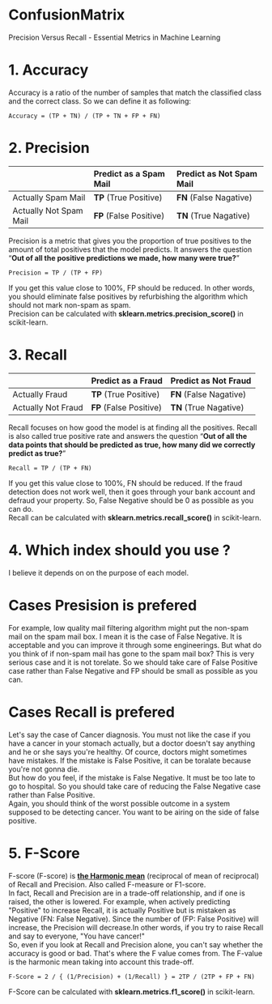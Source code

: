 # ConfusionMatrix
Precision Versus Recall - Essential Metrics in Machine Learning

# 1. Accuracy
Accuracy is a ratio of the number of samples that match the classified class and the correct class. So we can define it as following:
```
Accuracy = (TP + TN) / (TP + TN + FP + FN)
```

# 2. Precision

| |	Predict as a Spam Mail |	Predict as Not Spam Mail |
| :--- | :--- | :--- |
| Actually Spam Mail | **TP** (True Positive) | **FN** (False Nagative) |
| Actually Not Spam Mail | **FP** (False Positive) | **TN** (True Nagative) |

Precision is a metric that gives you the proportion of true positives to the amount of total positives that the model predicts. It answers the question “**Out of all the positive predictions we made, how many were true?**”

```
Precision = TP / (TP + FP)
```
If you get this value close to 100%, FP should be reduced. In other words, you should eliminate false positives by refurbishing the algorithm which should not mark non-spam as spam. <br>
Precision can be calculated with **sklearn.metrics.precision_score()** in scikit-learn.

# 3. Recall

| |	Predict as a Fraud |	Predict as Not Fraud |
| :--- | :--- | :--- |
| Actually Fraud | **TP** (True Positive) | **FN** (False Nagative) |
| Actually Not Fraud | **FP** (False Positive) | **TN** (True Nagative) |

Recall focuses on how good the model is at finding all the positives. Recall is also called true positive rate and answers the question “**Out of all the data points that should be predicted as true, how many did we correctly predict as true?**” 

```
Recall = TP / (TP + FN)
```
If you get this value close to 100%, FN should be reduced. If the fraud detection does not work well, then it goes through your bank account and defraud your property. So, False Negative should be 0 as possible as you can do. <br>
Recall can be calculated with **sklearn.metrics.recall_score()** in scikit-learn.

# 4. Which index should you use ?
I believe it depends on on the purpose of each model. <br>
# Cases Presision is prefered
For example, low quality mail filtering algorithm might put the non-spam mail on the spam mail box. I mean it is the case of False Negative. It is acceptable and you can improve it through some engineerings. But what do you think of if non-spam mail has gone to the spam mail box? This is very serious case and it is not torelate. So we should take care of False Positive case rather than False Negative and FP should be small as possible as you can. 

# Cases Recall is prefered
Let's say the case of Cancer diagnosis. You must not like the case if you have a cancer in your stomach actually, but a doctor doesn't say anything and he or she says you're healthy. Of cource, doctors might sometimes have mistakes. If the mistake is False Positive, it can be toralate because you're not gonna die.<br>
But how do you feel, if the mistake is False Negative. It must be too late to go to hospital. So you should take care of reducing the False Negative case rather than False Positive.<br>
Again, you should think of the worst possible outcome in a system  supposed to be detecting cancer. You want to be airing on the side of false positive.

# 5. F-Score
F-score (F-score) is **[the Harmonic mean](https://en.wikipedia.org/wiki/Harmonic_mean)** (reciprocal of mean of reciprocal) of Recall and Precision. Also called F-measure or F1-score. <br>
In fact, Recall and Precision are in a trade-off relationship, and if one is raised, the other is lowered.
For example, when actively predicting "Positive" to increase Recall, it is actually Positive but is mistaken as Negative (FN: False Negative). Since the number of (FP: False Positive) will increase, the Precision will decrease.In other words, if you try to raise Recall and say to everyone, "You have cancer!" <br>
So, even if you look at Recall and Precision alone, you can't say whether the accuracy is good or bad. That's where the F value comes from. The F-value is the harmonic mean taking into account this trade-off.

```
F-Score = 2 / { (1/Precision) + (1/Recall) } = 2TP / (2TP + FP + FN)
```
F-Score can be calculated with **sklearn.metrics.f1_score()** in scikit-learn.<br>  
